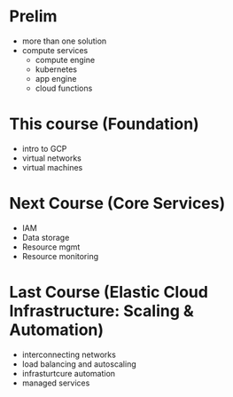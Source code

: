 # Prelim
* more than one solution
* compute services
  * compute engine
  * kubernetes
  * app engine
  * cloud functions

# This course (Foundation)
* intro to GCP
* virtual networks
* virtual machines

# Next Course (Core Services)
* IAM
* Data storage
* Resource mgmt
* Resource monitoring

# Last Course (Elastic Cloud Infrastructure: Scaling & Automation)
* interconnecting networks
* load balancing and autoscaling
* infrasturtcure automation
* managed services